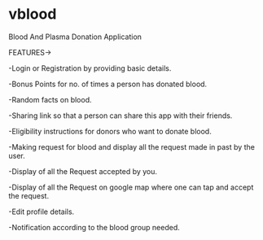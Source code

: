 # vblood
Blood And Plasma Donation Application

FEATURES-> 

 -Login or Registration by providing basic details.
 
 -Bonus Points for no. of times a person has donated blood.
 
 -Random facts on blood.
 
 -Sharing link so that a person can share this app with their friends.
 
 -Eligibility instructions for donors who want to donate blood.
 
 -Making request for blood and display all the request made in past by the user.
 
 -Display of all the Request accepted by you.
 
 -Display of all the Request on google map where one can tap and accept the request.
 
 -Edit profile details.
 
 -Notification according to the blood group needed.
